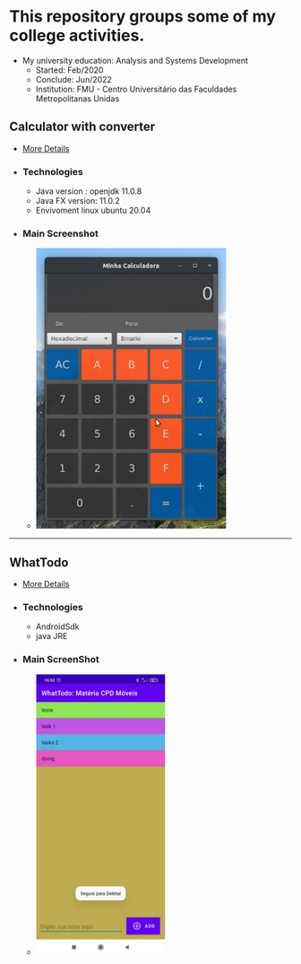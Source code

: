 # This repository groups some of my college activities.
- My university education: Analysis and Systems Development
    - Started: Feb/2020
    - Conclude: Jun/2022
    - Institution: FMU - Centro Universitário das Faculdades Metropolitanas Unidas


## Calculator with converter
- [More Details](https://github.com/eltonjtoledo/Calculator-with-converter)

- ### Technologies
    - Java version : openjdk 11.0.8
    - Java FX version: 11.0.2
    - Envivoment linux ubuntu 20.04
- ### Main Screenshot
    - <img src="Calculator-with-converter/src/imgs/normal.png" height="500px" title="screenshot of app"/>

___
## WhatTodo
- [More Details](https://github.com/eltonjtoledo/whatTodo)

- ### Technologies
    - AndroidSdk 
    - java JRE
- ### Main ScreenShot
    - <img src="whatTodo/images/print-select.jpeg" height="500px" title="screenshot of app"/>